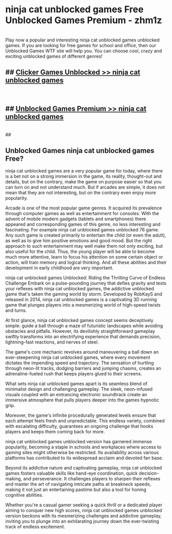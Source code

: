 # ninja cat unblocked games  Free Unblocked Games Premium - zhm1z <br>
<br>
Play now a popular and interesting ninja cat unblocked games unblocked games. If you are looking for free games for school and office, then our Unblocked Games WTF site will help you. You can choose cool, crazy and exciting unblocked games of different genres!


## ##  [Clicker Games Unblocked >> ninja cat unblocked games](http://freeplayer.one?title=ninja_cat_unblocked_games&ref=UGames)
  <br>

##  ## [Unblocked Games Premium >> ninja cat unblocked games](http://freeplayer.one?title=ninja_cat_unblocked_games&ref=UGames)
  <br>
  ##



## Unblocked Games ninja cat unblocked games Free?

ninja cat unblocked games are a very popular game for today, where there is a bet not on a strong immersion in the game, its reality, thought-out and details, but on the contrary, make the game on purpose easier so that you can turn on and not understand much. But if arcades are simple, it does not mean that they are not interesting, but on the contrary even enjoy more popularity.

Arcade is one of the most popular game genres. It acquired its prevalence through computer games as well as entertainment for consoles. With the advent of mobile modern gadgets (tablets and smartphones) there appeared and corresponding games of this genre, no less interesting and fascinating. For example ninja cat unblocked games unblocked 76 game. Any such game is created primarily to entertain the child (or even the adult), as well as to give him positive emotions and good mood. But the right approach to such entertainment may well make them not only exciting, but also useful for the child. Thus, the young player will be able to become much more attentive, learn to focus his attention on some certain object or action, will train memory and logical thinking. And all these abilities and their development in early childhood are very important.

ninja cat unblocked games Unblocked: Riding the Thrilling Curve of Endless Challenge
Embark on a pulse-pounding journey that defies gravity and tests your reflexes with ninja cat unblocked games, the addictive unblocked game that's taken the gaming world by storm. Developed by RobKayS and released in 2014, ninja cat unblocked games is a captivating 3D running game that plunges players into a mesmerizing world of high-speed twists and turns.

At first glance, ninja cat unblocked games concept seems deceptively simple: guide a ball through a maze of futuristic landscapes while avoiding obstacles and pitfalls. However, its devilishly straightforward gameplay swiftly transforms into an electrifying experience that demands precision, lightning-fast reactions, and nerves of steel.

The game's core mechanic revolves around maneuvering a ball down an ever-steepening ninja cat unblocked games, where every movement dictates the impending speed and trajectory. The sensation of hurtling through neon-lit tracks, dodging barriers and jumping chasms, creates an adrenaline-fueled rush that keeps players glued to their screens.

What sets ninja cat unblocked games apart is its seamless blend of minimalist design and challenging gameplay. The sleek, neon-infused visuals coupled with an entrancing electronic soundtrack create an immersive atmosphere that pulls players deeper into the games hypnotic grip.

Moreover, the game's infinite procedurally generated levels ensure that each attempt feels fresh and unpredictable. This endless variety, combined with escalating difficulty, guarantees an ongoing challenge that hooks players and keeps them coming back for more.

ninja cat unblocked games unblocked version has garnered immense popularity, becoming a staple in schools and workplaces where access to gaming sites might otherwise be restricted. Its availability across various platforms has contributed to its widespread acclaim and devoted fan base.

Beyond its addictive nature and captivating gameplay, ninja cat unblocked games fosters valuable skills like hand-eye coordination, quick decision-making, and perseverance. It challenges players to sharpen their reflexes and master the art of navigating intricate paths at breakneck speeds, making it not just an entertaining pastime but also a tool for honing cognitive abilities.

Whether you're a casual gamer seeking a quick thrill or a dedicated player aiming to conquer new high scores, ninja cat unblocked games unblocked version beckons with its mesmerizing challenges and addictive gameplay, inviting you to plunge into an exhilarating journey down the ever-twisting track of endless excitement.